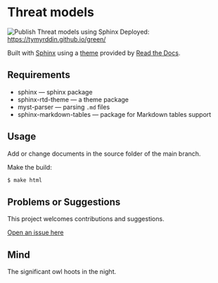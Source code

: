 # Threat models

![Publish Threat models using Sphinx](https://github.com/tymyrddin/green/workflows/Publish%20Threat%20models%20using%20Sphinx/badge.svg?branch=main)
 Deployed: https://tymyrddin.github.io/green/

Built with [Sphinx](https://www.sphinx-doc.org) using a [theme](https://github.com/readthedocs/sphinx_rtd_theme) provided
by [Read the Docs](https://readthedocs.org/).

## Requirements

* sphinx — sphinx package
* sphinx-rtd-theme — a theme package
* myst-parser — parsing `.md` files
* sphinx-markdown-tables — package for Markdown tables support

## Usage

Add or change documents in the source folder of the main branch.

Make the build:
```bash
$ make html
```


## Problems or Suggestions

This project welcomes contributions and suggestions. 

[Open an issue here](https://github.com/tymyrddin/green/issues)

## Mind

The significant owl hoots in the night.
